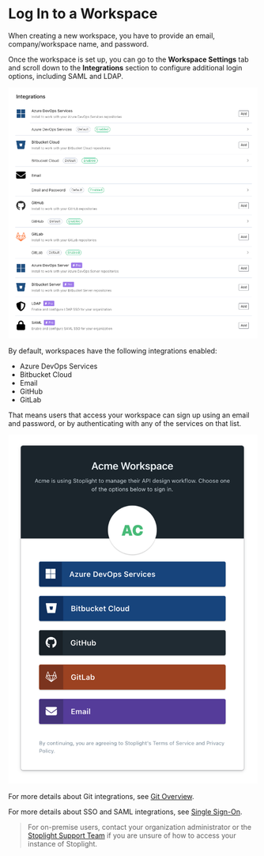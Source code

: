 # Log In to a Workspace

When creating a new workspace, you have to provide an email, company/workspace name, and password.

Once the workspace is set up, you can go to the **Workspace Settings** tab and scroll down to the **Integrations** section to configure additional login options, including SAML and LDAP.

![workspace-settings-integrations.png](../assets/images/workspace-settings-integrations.png)

By default, workspaces have the following integrations enabled:

- Azure DevOps Services
- Bitbucket Cloud
- Email
- GitHub
- GitLab

That means users that access your workspace can sign up using an email and password, or by authenticating with any of the services on that list.

![workspace-login.png](../assets/images/workspace-login.png)

For more details about Git integrations, see [Git Overview](configure-git/a.configuring-git.md).

For more details about SSO and SAML integrations, see [Single Sign-On](e.configuring-authentication.md).

> For on-premise users, contact your organization administrator or the [Stoplight Support Team](https://support.stoplight.io) if you are unsure of how to access your instance of Stoplight.